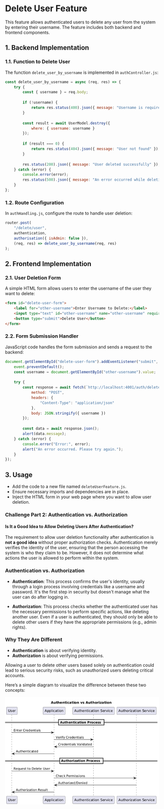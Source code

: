 
# Delete User Feature

This feature allows authenticated users to delete any user from the system by entering their username. The feature includes both backend and frontend components.

## 1. Backend Implementation

### 1.1. Function to Delete User
The function `delete_user_by_username` is implemented in `authController.js`:

```javascript
const delete_user_by_username = async (req, res) => {
    try {
        const { username } = req.body;

        if (!username) {
            return res.status(400).json({ message: "Username is required" });
        }

        const result = await UserModel.destroy({
            where: { username: username }
        });

        if (result === 0) {
            return res.status(404).json({ message: "User not found" });
        }

        res.status(200).json({ message: "User deleted successfully" });
    } catch (error) {
        console.error(error);
        res.status(500).json({ message: "An error occurred while deleting the user" });
    }
};
```

### 1.2. Route Configuration
In `authHandling.js`, configure the route to handle user deletion:

```javascript
router.post(
    "/delete/user",
    authentication,
    authorisation({ isAdmin: false }),
    (req, res) => delete_user_by_username(req, res)
);
```

## 2. Frontend Implementation

### 2.1. User Deletion Form
A simple HTML form allows users to enter the username of the user they want to delete:

```html
<form id="delete-user-form">
    <label for="other-username">Enter Username to Delete:</label>
    <input type="text" id="other-username" name="other-username" required>
    <button type="submit">Delete User</button>
</form>
```

### 2.2. Form Submission Handler
JavaScript code handles the form submission and sends a request to the backend:

```javascript
document.getElementById("delete-user-form").addEventListener("submit", async (event) => {
    event.preventDefault();
    const username = document.getElementById("other-username").value;

    try {
        const response = await fetch(`http://localhost:4001/auth/delete/user`, {
            method: "POST",
            headers: {
                "Content-Type": "application/json"
            },
            body: JSON.stringify({ username })
        });

        const data = await response.json();
        alert(data.message);
    } catch (error) {
        console.error("Error:", error);
        alert("An error occurred. Please try again.");
    }
});
```

## 3. Usage
- Add the code to a new file named `deleteUserFeature.js`.
- Ensure necessary imports and dependencies are in place.
- Inject the HTML form in your web page where you want to allow user deletion.



### Challenge Part 2: Authentication vs. Authorization

#### Is It a Good Idea to Allow Deleting Users After Authentication?

The requirement to allow user deletion functionality after authentication is **not a good idea** without proper authorization checks. Authentication merely verifies the identity of the user, ensuring that the person accessing the system is who they claim to be. However, it does not determine what actions the user is allowed to perform within the system.

### Authentication vs. Authorization

- **Authentication**: This process confirms the user's identity, usually through a login process involving credentials like a username and password. It's the first step in security but doesn't manage what the user can do after logging in.

- **Authorization**: This process checks whether the authenticated user has the necessary permissions to perform specific actions, like deleting another user. Even if a user is authenticated, they should only be able to delete other users if they have the appropriate permissions (e.g., admin rights).

### Why They Are Different

- **Authentication** is about verifying identity.
- **Authorization** is about verifying permissions.

Allowing a user to delete other users based solely on authentication could lead to serious security risks, such as unauthorized users deleting critical accounts.

Here’s a simple diagram to visualize the difference between these two concepts:

![diagram.png](diagram.png)
